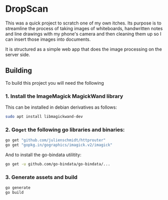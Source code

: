 # DropScan

This was a quick project to scratch one of my own itches. Its purpose is to streamline
the process of taking images of whiteboards, handwritten notes and line drawings
with my phone's camera and then cleaning them up so I can insert those images into documents.

It is structured as a simple web app that does the image processing on the
server side.

## Building 

To build this project you will need the following 

### 1. Install the ImageMagick MagickWand library
This can be installed in debian derivatives as follows:

``` sh
sudo apt install libmagickwand-dev
```

### 2. Go`get` the following go libraries and binaries:

```sh
go get "github.com/julienschmidt/httprouter"
go get "gopkg.in/gographics/imagick.v2/imagick"
```

And to install the go-bindata utilitity:
```sh
go get -u github.com/go-bindata/go-bindata/...
```
### 3. Generate assets and build

```sh
go generate
go build
```


